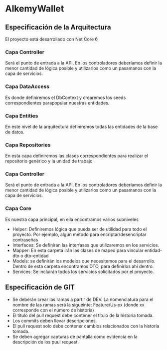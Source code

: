 # AlkemyWallet

## **Especificación de la Arquitectura**
El proyecto está desarrollado con Net Core 6

### **Capa Controller**
Será el punto de entrada a la API. En los controladores deberíamos definir la menor cantidad de lógica posible y utilizarlos como un pasamanos con la capa de servicios.

### **Capa DataAccess**
Es donde definiremos el DbContext y crearemos los seeds correspondientes parapopular nuestras entidades.

### **Capa Entities**
En este nivel de la arquitectura definiremos todas las entidades de la base de datos.

### **Capa Repositories**
En esta capa definiremos las clases correspondientes para realizar el repositorio genérico y la unidad de trabajo

### **Capa Controller**
Será el punto de entrada a la API. En los controladores deberíamos definir la menor cantidad de lógica posible y utilizarlos como un pasamanos con la capa de servicios.

### **Capa Core**
Es nuestra capa principal, en ella encontramos varios subniveles

*	Helper: Definiremos lógica que pueda ser de utilidad para todo el proyecto. Por ejemplo, algún método para encriptar/desencriptar contraseñas
*	Interfaces: Se definirán las interfases que utilizaremos en los servicios.
*	Mapper: En esta carpeta irán las clases de mapeo para vincular entidad-dto o dto-entidad
*	Models: se definirán los modelos que necesitemos para el desarrollo. Dentro de esta carpeta encontramos DTO, para definirlos ahí dentro.
*	Services: Se incluirán todos los servicios solicitados por el proyecto.

## **Especificación de GIT**

* Se deberán crear las ramas a partir de DEV. La nomenclatura para el nombre de las ramas será la sigueinte: Feature/Us-xx (donde xx corresponde con el número de historia)
* El título del pull request debe contener el título de la historia tomada.
* Los commits deben llevar descripciones.
* El pull request solo debe contener cambios relacionados con la historia tomada.
* Se deben agregar capturas de pantalla como evidencia en la descripción de los puul request.


